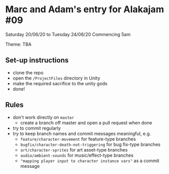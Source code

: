 # Marc and Adam's entry for Alakajam #09

Saturday 20/06/20 to Tuesday 24/06/20
Commencing 5am

Theme: TBA

## Set-up instructions

- clone the repo
- open the `/ProjectFiles` directory in Unity
- make the required sacrifice to the unity gods
- done!

## Rules

- don't work directly on `master`
  - create a branch off master and open a pull request when done
- try to commit regularly
- try to keep branch names and commit messages meaningful, e.g.
  - `feature/character-movement` for feature-type branches
  - `bugfix/character-death-not-triggering` for bug fix-type branches
  - `art/character-sprites` for art asset-type branches
  - `audio/ambient-sounds` for music/effect-type branches
  - `"mapping player input to character instance vars"` as a commit message
